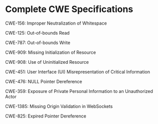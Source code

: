 

# Complete CWE Specifications

CWE-156: Improper Neutralization of Whitespace

CWE-125: Out-of-bounds Read

CWE-787: Out-of-bounds Write

CWE-909: Missing Initialization of Resource

CWE-908: Use of Uninitialized Resource

CWE-451: User Interface (UI) Misrepresentation of Critical Information

CWE-476: NULL Pointer Dereference

CWE-359: Exposure of Private Personal Information to an Unauthorized Actor

CWE-1385: Missing Origin Validation in WebSockets

CWE-825: Expired Pointer Dereference